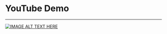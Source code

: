 # YouTube Demo

---

[![IMAGE ALT TEXT HERE](https://img.youtube.com/vi/oBJAXwau6Lo/0.jpg)](https://www.youtube.com/watch?v=oBJAXwau6Lo)
